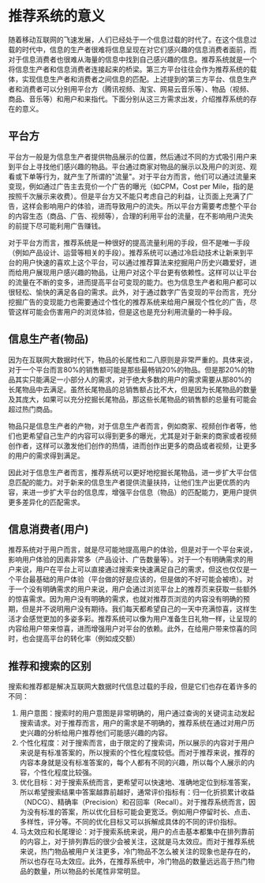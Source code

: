 # 推荐系统的意义

随着移动互联网的飞速发展，人们已经处于一个信息过载的时代了。在这个信息过载的时代中，信息的生产者很难将信息呈现在对它们感兴趣的信息消费者面前，而对于信息消费者也很难从海量的信息中找到自己感兴趣的信息。推荐系统就是一个将信息生产者和信息消费者连接起来的桥梁。第三方平台往往会作为推荐系统的载体，实现信息生产者和消费者之间信息的匹配。上述提到的第三方平台、信息生产者和消费者可以分别用平台方（腾讯视频、淘宝、网易云音乐等）、物品（视频、商品、音乐等）和用户和来指代。下面分别从这三方需求出发，介绍推荐系统的存在的意义。



## 平台方

平台方一般是为信息生产者提供物品展示的位置，然后通过不同的方式吸引用户来到平台上寻找他们感兴趣的物品。平台通过商家对物品的展示以及用户的浏览、观看或下单等行为，就产生了所谓的"流量"。对于平台方而言，他们可以通过流量来变现，例如通过广告主去竞价一个广告的曝光（如CPM，Cost per Mile，指的是按照千次展示来收费）。但是平台方又不能只考虑自己的利益，让页面上充满了广告，这样会影响用户的体验，进而导致用户的流失。所以平台方需要考虑整个平台的内容生态（商品、广告、视频等），合理的利用平台的流量，在不影响用户流失的前提下尽可能利用广告赚钱。



对于平台方而言，推荐系统是一种很好的提高流量利用的手段，但不是唯一手段（例如产品设计、运营等相关的手段）。推荐系统可以通过冷启动技术让新来到平台的用户快速的喜欢上这个平台，可以通过推荐算法来挖掘用户历史兴趣爱好，进而给用户展现用户感兴趣的物品，让用户对这个平台更有依赖性。这样可以让平台的流量在不断的变多，进而提高平台可变现的能力。也为信息生产者和用户都可以很轻松、愉快的满足各自的需求。此外，对于通过数字广告变现的平台而言，充分挖掘广告的变现能力也需要通过个性化的推荐系统来给用户展现个性化的广告，尽管这样可能会伤害用户的浏览体验，但是这也是充分利用流量的一种手段。



## 信息生产者(物品)

因为在互联网大数据时代下，物品的长尾性和二八原则是非常严重的。具体来说，对于一个平台而言80%的销售额可能是那些最畅销20%的物品。但是那20%的物品其实只能满足一小部分人的需求，对于绝大多数的用户的需求需要从那80%的长尾物品中去满足。虽然长尾物品的总销售额占比不大，但是因为长尾物品的数量及其庞大，如果可以充分挖掘长尾物品，那这些长尾物品的销售额的总量有可能会超过热门商品。



物品只是信息生产者的产物，对于信息生产者而言，例如商家、视频创作者等，他们也更希望自己生产的内容可以得到更多的曝光，尤其是对于新来的商家或者视频创作者，这样可以激发他们创作的热情，进而创作出更多的商品或者视频，让更多的用户的需求得到满足。



因此对于信息生产者而言，推荐系统可以更好地挖掘长尾物品，进一步扩大平台信息匹配的能力。对于新来的信息生产者提供流量扶持，让他们生产出更优质的内容，来进一步扩大平台的信息库，增强平台信息（物品）的匹配能力，更用户提供更多差异化的匹配需求。



## 信息消费者(用户)

推荐系统对于用户而言，就是尽可能地提高用户的体验，但是对于一个平台来说，影响用户体验的因素非常多（产品设计、广告数量等）。对于一个有明确需求的用户来说，用户在平台上可以直接通过搜索来快速满足自己的需求，但这也仅仅是一个平台最基础的用户体验（平台做的好是应该的，但是做的不好可能会被喷）。对于一个没有明确需求的用户来说，用户会通过浏览平台上的推荐页来获取一些额外的惊喜需求。因为用户没有明确的需求，也就对推荐页浏览的内容没有明确的预期，但是并不说明用户没有期待。我们每天都希望自己的一天中充满惊喜，这样生活才会感觉更加的多姿多彩。推荐系统可以像为用户准备生日礼物一样，让呈现的内容给用户带来惊喜，进而增强用户对平台的依赖。此外，在给用户带来惊喜的同时，也会提高平台的转化率（例如成交额）



## 推荐和搜索的区别

搜索和推荐都是解决互联网大数据时代信息过载的手段，但是它们也存在着许多的不同：

1. 用户意图：搜索时的用户意图是非常明确的，用户通过查询的关键词主动发起搜索请求。对于推荐而言，用户的需求是不明确的，推荐系统在通过对用户历史兴趣的分析给用户推荐他们可能感兴趣的内容。
2. 个性化程度：对于搜索而言，由于限定的了搜索词，所以展示的内容对于用户来说是有标准答案的，所以搜索的个性化程度较低。而对于推荐来说，推荐的内容本身就是没有标准答案的，每个人都有不同的兴趣，所以每个人展示的内容，个性化程度比较强。
3. 优化目标：对于搜索系统而言，更希望可以快速地、准确地定位到标准答案，所以希望搜索结果中答案越靠前越好，通常评价指标有：归一化折损累计收益（NDCG）、精确率（Precision）和召回率（Recall）。对于推荐系统而言，因为没有标准的答案，所以优化目标可能会更宽泛。例如用户停留时长、点击、多样性，评分等。不同的优化目标又可以拆解成具体的不同的评价指标。
4. 马太效应和长尾理论：对于搜索系统来说，用户的点击基本都集中在排列靠前的内容上，对于排列靠后的很少会被关注，这就是马太效应。而对于推荐系统来说，热门物品被用户关注更多，冷门物品不怎么被关注的现象也是存在的，所以也存在马太效应。此外，在推荐系统中，冷门物品的数量远远高于热门物品的数量，所以物品的长尾性非常明显。